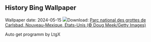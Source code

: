 ## History Bing Wallpaper
Wallpaper date: 2024-05-15
![](https://www.bing.com/th?id=OHR.CarlsbadNP_FR-CA2715604410_UHD.jpg&w=1000)Download: [Parc national des grottes de Carlsbad, Nouveau-Mexique, États-Unis (© Doug Meek/Getty Images)](https://www.bing.com/th?id=OHR.CarlsbadNP_FR-CA2715604410_UHD.jpg)

Auto get programm by LtgX
